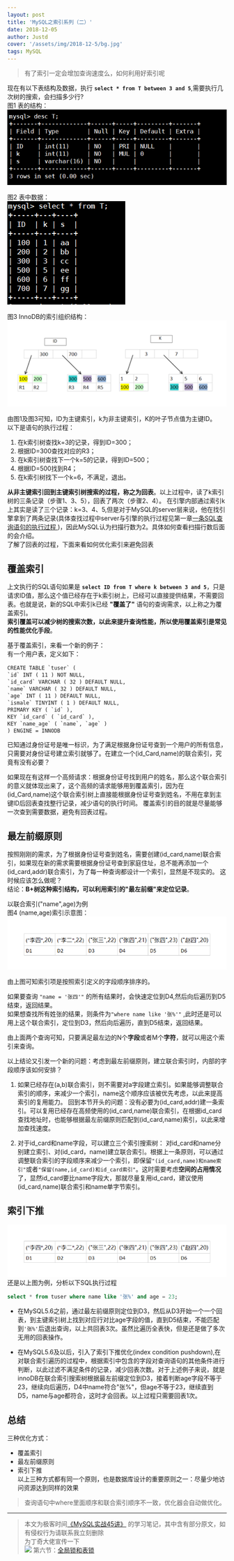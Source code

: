 ```yaml
---
layout: post
title: 'MySQL之索引系列（二）'
date: 2018-12-05
author: Justd
cover: '/assets/img/2018-12-5/bg.jpg'
tags: MySQL   
---
```

>有了索引一定会增加查询速度么，如何利用好索引呢    

现在有以下表结构及数据，执行 **`select * from T between 3 and 5`**,需要执行几次树的搜索，会扫描多少行?   
图1    表的结构：   
![表结构](/assets/img/2018-12-5/descT.png)     

图2    表中数据：     
![表中数据](/assets/img/2018-12-5/dataT.png)   

图3    InnoDB的索引组织结构：    
![InnoDB的索引组织结构](/assets/img/2018-12-5/InnoDB.png)    

由图1及图3可知，ID为主键索引，k为非主键索引，K的叶子节点值为主键ID。    
以下是语句的执行过程：   
1. 在k索引树查找k=3的记录，得到ID=300；
2. 根据ID=300查找对应的R3；
3. 在k索引树查找下一个k=5的记录，得到ID=500；   
4. 根据ID=500找到R4；
5. 在k索引树找下一个k=6，不满足，退出。
   
**从非主键索引回到主键索引树搜索的过程，称之为回表**。以上过程中，读了k索引树的三条记录（步骤1、3、5），回表了两次（步骤2、4）。
在引擎内部通过索引k上其实是读了三个记录：k=3、4、5,但是对于MySQL的server层来说，他在找引擎拿到了两条记录(具体查找过程中server与引擎的执行过程见第一章[一条SQL查询语句的执行过程
](https://yuge.ml/2018/11/14/MySQL-select.html))，因此MySQL认为扫描行数为2。具体如何查看扫描行数后面的会介绍。  
了解了回表的过程，下面来看如何优化索引来避免回表   

## 覆盖索引  
上文执行的SQL语句如果是 **`select ID from T where k between 3 and 5`**，只是请求ID值，那么这个值已经存在于k索引树上，已经可以直接提供结果，不需要回表。也就是说，新的SQL中索引k已经 **"覆盖了"** 语句的查询需求，以上称之为覆盖索引。   
**索引覆盖可以减少树的搜索次数，以此来提升查询性能，所以使用覆盖索引是常见的性能优化手段**。    

基于覆盖索引，来看一个新的例子：   
有一个用户表，定义如下：    
``` mysql
CREATE TABLE `tuser` (
`id` INT ( 11 ) NOT NULL,
`id_card` VARCHAR ( 32 ) DEFAULT NULL,
`name` VARCHAR ( 32 ) DEFAULT NULL,
`age` INT ( 11 ) DEFAULT NULL,
`ismale` TINYINT ( 1 ) DEFAULT NULL,
PRIMARY KEY ( `id` ),
KEY `id_card` ( `id_card` ),
KEY `name_age` ( `name`, `age` ) 
) ENGINE = INNODB
``` 
已知通过身份证号是唯一标识，为了满足根据身份证号查到一个用户的所有信息，只需要对身份证号建立索引就够了。在建立一个(id_Card,name)的联合索引，究竟有没有必要？       

如果现在有这样一个高频请求：根据身份证号找到用户的姓名，那么这个联合索引的意义就体现出来了，这个高频的请求能够用到覆盖索引，因为在(id_Card,name)这个联合索引树上直接能根据身份证号查到姓名，不用在拿到主键ID后回表查找整行记录，减少语句的执行时间。
覆盖索引的目的就是尽量能够一次查到需要数据，避免有回表过程。          

## 最左前缀原则    
按照刚刚的需求，为了根据身份证号查到姓名，需要创建(id_card,name)联合索引，如果现在新的需求需要根据身份证号查到家庭住址，总不能再添加一个(id_card,addr)联合索引，为了每一种查询都设计一个索引，显然是不现实的。 这时候应该怎么做呢？     
结论：**B+树这种索引结构，可以利用索引的"最左前缀"来定位记录**。   

以联合索引("name",age)为例  
图4 (name,age)索引示意图：   
![图 4 （name，age）索引示意图](/assets/img/2018-12-5/index.png)

由上图可知索引项是按照索引定义的字段顺序排序的。   

如果要查询 `"name = '张四'"` 的所有结果时，会快速定位到D4,然后向后遍历到D5结束，返回结果。    
如果想查找所有姓张的结果，则条件为`"where name like '张%'"` ,此时还是可以用上这个联合索引，定位到D3，然后向后遍历，直到D5结束，返回结果。      

由上面两个查询可知，只要满足最左边的N个**字段**或者M个**字符**，就可以用这个索引来查询。    

以上结论又引发一个新的问题：考虑到最左前缀原则，建立联合索引时，内部的字段顺序该如何安排？   

1. 如果已经存在(a,b)联合索引，则不需要对a字段建立索引。如果能够调整联合索引的顺序，来减少一个索引，name这个顺序应该被优先考虑，以此来提高索引的复用能力。 回到本节开头的问题：没有必要为(id_card,addr)建一条索引。可以复用已经存在高频使用的(id_card,name)联合索引，在根据id_card查找地址时，也能够根据最左前缀原则匹配到(id_card,name)索引，以此来增加查找速度。


2. 对于id_card和name字段，可以建立三个索引搜索树：
   对id_card和name分别建立索引、对(id_card，name)建立联合索引。根据上一条原则，可以通过调整联合索引的字段顺序来减少一个索引，即保留`"(id_card,name)和name索引"`或者`"保留(name,id_card)和id_card索引"`。这时需要考虑**空间的占用情况**了，显然id_card要比name字段大，那就尽量复用id_card，建议使用(id_card,name)联合索引和name单字节索引。


## 索引下推 

![图 4 （name，age）索引示意图](/assets/img/2018-12-5/index.png)
还是以上图为例，分析以下SQL执行过程
```sql 
select * from tuser where name like '张%' and age = 23;    
```   
- 在MySQL5.6之前，通过最左前缀原则定位到D3，然后从D3开始一个一个回表，到主键索引树上找到对应行对比age字段的值，直到D5结束，不能匹配到`'张%'`后退出查询，以上共回表3次。虽然比遍历全表快，但是还是做了多次无用的回表操作。    

- 在MySQL5.6及以后，引入了索引下推优化(index condition pushdown),在对联合索引遍历的过程中，根据索引中包含的字段对查询语句的其他条件进行判断，以此过滤不满足条件的记录，减少回表次数。对于上述例子来说，就是innoDB在联合索引搜索树根据最左前缀定位到D3，接着判断age字段不等于23，继续向后遍历，D4中name符合"张%"，但age不等于23，继续直到D5，name与age都符合，这时才会回表。以上过程只需要回表1次。    




## 总结      
 三种优化方式：       
- 覆盖索引    
- 最左前缀原则     
- 索引下推         
以上三种方式都有同一个原则，也是数据库设计的重要原则之一：尽量少地访问资源达到同样的效果
 
 
 
>查询语句中where里面顺序和联合索引顺序不一致，优化器会自动做优化。
----

>本文为极客时间[《MySQL实战45讲》](http://gk.link/a/101tc) 的学习笔记，其中含有部分原文，如有侵权行为请联系我立刻删除   
为丁奇大佬宣传一下   
![](http://upload-images.jianshu.io/upload_images/2998394-29d07d10798776a0.jpg?imageMogr2/auto-orient/strip%7CimageView2/2/w/1240) 
第六节：[全局锁和表锁](https://yuge.ml/2018/12/12/MySQL-lock1.html)






   
